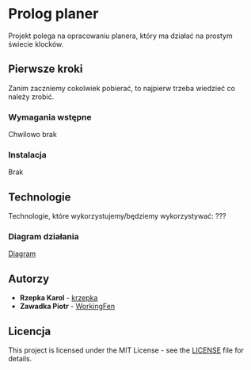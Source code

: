 # Prolog planer
Projekt polega na opracowaniu planera, który ma działać na prostym świecie klocków.

## Pierwsze kroki
Zanim zaczniemy cokolwiek pobierać, to najpierw trzeba wiedzieć co należy zrobić.

### Wymagania wstępne
Chwilowo brak

### Instalacja
Brak

## Technologie
Technologie, które wykorzystujemy/będziemy wykorzystywać:
???

### Diagram działania
[Diagram](https://www.draw.io/?lightbox=1&target=blank&highlight=0000ff&edit=_blank&layers=1&nav=1#R7V1bd5u4Fv41Xit9mC7QBfBjLk3PnDmd6UxnrUn60kVs2eYMRi4maTK%2FfsRFNiDZYIOEnDh9qBECG%2B397fsWI3i9fP4Y%2B6vFJzol4QhY0%2BcRvBkBYDvIYv%2BlIy%2F5iDce5wPzOJgWk7YDX4J%2FSDFYXDd%2FDKZkXZmYUBomwao6OKFRRCZJZcyPY%2FqjOm1Gw%2Bq3rvw5EQa%2BTPxQHP0rmCaL4imAux3%2FDwnmC%2F7NtlM839Lnk4snWS%2F8Kf1RGoIfRvA6pjTJPy2fr0mYLh5fl%2Fy62x1nNz8sJlHS5gKMP%2F0Gvt79ion3y8INZstf%2Fnj4CRa%2FLXnhD0ym7PmLQxonCzqnkR9%2B2I5exfQxmpL0rhY72s75H6UrNmizwf%2BTJHkpiOk%2FJpQNLZJlWJwlz0Fyl17%2BHhdH96UzN8%2FFnbODF34QJfFL6aL08L58bntZdsSvmzzGT9lvTW8%2FC8LwmoY0zh4VTtlSTBEbXycx%2FZuUznjgAToOOyMucrHua%2FoYT8ieleXM6sdzkuyZB%2FJ56bKXvqAg4UdCl4Q9DpsQk9BPgqcqW%2FoFd88387YMwD4UPHAAPzhH8ENliU%2BKOWr8MPMmZDKR8cODhxG2tPADNoofivs%2B%2BeFj8U2r0I8uviR%2BQkaA3dP6SP1wnX8c4asRvsk%2FZzPejYATsoe9eojZp3myWcAyf4Uhk%2BUpH%2F1YBAn5svKzZfzB1EmVMXYu%2FROJE%2FK8d7GKs0yrvC%2FWt1BH9hjzkR9b8W47hcxelEQ712T9r7EtLsorBt3xEAItIcRtB0MwBAQMzVPMfPMni4AwIl6UIGQkbBCswwa4Uti4OmGDLXFRusBmQpfB5DQgJOgnK%2FvrBC7cElxobBS4sFxB%2FRwFiVxJfWan80%2B3AaOvkYCzvTrgkBRwG99CC%2BC4z2OAnrJLELNaQqwMMPsww3DqE28mNQydiUceZt0MQ6utp9C7WssuvYxj%2F6U0YUWDKFmX7vw5HdgypyNoA4jtYuS2%2FTXWuHoN%2B5D%2Fki2Dbh7peJ71BPFwxw4Z9YD1IZqmFMvEAVsyxqgkYoQySxIg6FXlAJIqXoxFOQCU2avIGDkwgJOoNmjQVhZ4Rilh25ywQUUzbLjjEN1QYg8TwgZtOcI2LHBgCZK35vWUowXfTLPARJcHyiWvVpfHPiZce7qStwNqWocKzAKNGCp4ld6MNOim15mxvTOU2kGpbWDAdvvG0lHuiesIvrOFG9yTFteocU%2Fs8ZviQq2mdFu%2BNcuUBthQjmgbZqlyRFOgRQN9%2Bw%2BbdCIwMkfxHOUr2RXAN%2FpKu32iXV5UOQ6vgT16d5uO0lreWPA3nCatJV6DQdM1DujjGjTWox3F4L7oQ6bG8Mi9%2FoOsE7OTz45gZMhdSmDptIPRaSafVWTAuAHbKDKgWSkw%2FrtrMKnml00Gxja3xeULGD7WAgyKtWjQ08fDBrTOXxmFGtAYoMxUyinBxoSqDICEZRU1DHvCpLoeMVkH%2F%2FgP2YSUHQt7ic3Oo8TwKoXHOkdKeoEfBvOIfQ7JLL1VumzBxA8vi%2BEkhdjVmq1%2FEM3%2FzPD2E%2Bpn3cVgAZTHsyTLriwnBxxh2cGrX3apltC77GJ%2BOU8rH5JPHo4sdRcs%2B%2BtJOlkiuSwJucY6yQVFmS%2BK8Gh6mfYNsKNJ6K%2FXqS9apk2PMaxGTVhaJyxZJz52mGsq%2BHdYqIr1NsDid8mtgOLCPb4idkHjvXJDQbhXX14jFGuWuxK5S4bXWCLbVo9UltxMNZmBQObL7Ko5pakEXsV0QqZMCK%2BNFsE9iFosxIHkdqBWzQihQJ7fIqYN89qrJY3Tzw%2F%2B9O0RR95xYGsljhhY6ywicfrvuMiMuSIS9CkixZupFpGiU3A5SQIavXaI2bYMYzLWUQexsbD2f76sUmVk0VmmpUoRutdFD0egB5LLPKSTILjneN4bbxfhbSDN%2BTWzSqyQiMvJgtI1%2BZYishQqLxVZpYHA0uGmGsu0iCD06hFBLG8bcSTl4soigo7EtjgD72jgcTw1As8xq%2B7BMVP%2B6qgXP7wGQgN7YGAWe%2FRc96SCPfYyx%2B7WsH5b0HSwhppKTklXWF1fOXDc0kc6uGtNKEJ2vMauNfEaPV1rbs9FGX2pzKNkZUeVuQmj7wq8awCEa5Yq5b%2B70YbdUR61TWyfkCnrmGDK9tz5qMSUVVOoq8SUBYMppE5s4L4ij6ZrOa9K8dyWPQwTz27P3bBDejrKq711sIdZnbH8d7fR3neF6s6jT1x%2Fl05sxozV5GI0eIcml1WCqNs8qOcujCEt7K4Y7UOTty2dNm33ILF0Wo7FWgj4BCxo14IV1JkQCsan2e6oAjE8OtscxjUrf%2BJISugwu9XVSbUcIFgFh2vA5g6O6NW%2FlYwxQtVdjjxp%2Fl5vvtgRVcO5tLcI0goWHZTRS2tpL992u0Sun1PURPRMsnT7wKq8k3cs2LLOwz4oFn%2F8FS1%2BT75j8n0xtsjy8b93fx%2B19bihQZSe08I1VX%2BcgeFKDAwpHQbpd4b2uCZDxripDxlg2HRN53SMdIVOIer7FjgVnAqnYqH5pX9O3buUJS1YWIzrkkmeF4GaZpMDLLSOOFItxW13LVa5K9axn%2B2KLc1ct0IxV2oIKrMr9oZ7yx4qvDWM2T2vzuyulNn5nst6Vk50ecRFOrA9rsPOyea2BaA%2B2wLEmyluC3DFptUbsmKEzUIN%2BW7I68cwMUiE9YA4SZeAXFip6sSRmjQ9B0TfsGm527dpYVl6ctbpPaS670fKbDYaXdwxm%2B3%2BXW64LekTyQbY56%2Fsu4rTX4vT9%2B8U2HQCwiSU2Ak6GwrGsydVczI914dNJ1%2Fw85tDlKIOnALqwG7UTULixxd3NdDd1sB4X%2BDQONCJtXM7QAcVpTek6y1a5ddZpjX9rqIp0ZpmZghT%2FdwQSV5WWc8wz3%2BcsJ%2FViaSMLHWSyjc%2FkZFUmfHC9%2Bc7y1E1ctRrKUftroGxblxgZrnb2%2BMCOCQXiD5lTL4%2FBkz2XvCe81RbXtNomtXRmKY0gVdNQduWVGfaWKuhamiV2muBluw1EfKJ7qASVrRVN%2BAqu4Qbi3RTJlq1ZPMjfnprzuIb09Bo8%2B0TNntnWDI0QktRKkBOhnOwRi0a4WmgUcwI7UJj3WU8DJlZRMdAcCLsCVvbyOGJgE54ijuPnj3M9vYPrgcNbHl8XK%2BLCQwN1ZUkrrZOWCUyt23hfmcf87jii7odAAuG2N2y3Wm%2B01CBNLb3TFdTfNT3PuSnbHW0bDZUhgw5gQaNvvBecNPYYwgB2bLZUC97QDSE4LRxteDXhoX3olRWSd5EIXt%2F4SYIVLzDMCbb1xhm02zTTF4IRZN37MmsI6TTI%2B37jewKwN9WM1SAr6wNvZ%2F0ZtuoUb4p%2F2AJTjODh%2FbhzKGpCf3EmOMovYCR4OZhT0sRPThHz9QWXZyIVBJj2UG0Tr7lEZpKrqjWQ2rzhut1oqyAvW8jAUEwvJEgxsUuZwmJR0X9%2BtqsDaEVxriQ8CJDG0qzfKo6F%2BUOgqEe3KsRjE5LwZgHNgcTjOJm7UraFrohCDmC%2BSDfV0JR34KccOcQmVIEwbYNenDQUJjk7U4rEs9ovOTWhdyOKNkY4ARsCkf%2B1litNgUyNC3z2oPS%2FKVHzUgcD4lEbGjHdIk5moLSu4MIx4YlNAQf2rNHL0FpMerM%2B483%2Fo9bk0D9tbbtXYAGFSB204ilU7XemrxC4%2F7ddt8901QF8Gq5UldaIq63KAOKzuetH7Spshi03Aw5Ur9dp1GLDDVqu8jQjXF6rPLtU1aORVmpsPJBUkvQ%2FNbNnva%2Bh6DG3h7aXxXBxeiR80FTFYW1Z7qa6DPfdPWE0bQLM3YDZgZNh8hQpsYi6aamxN3DssR17hRKtwD9TNfJNm19GzDyq9rqsJsHKYBfurke4K9p0uM%2FGtY5ps0XPMZTbQ%2FHRpQh3qvVDre9Kz1UdxC8uoOwYyON3rbyOmchRWtMQ%2BACtQ3Co0GbwpEYhJ%2FQaHJRKVFizmEpeOhebzQB34s9PTBODcDqTk32GFnvbWf7N3hIUawdO6cpN2LSAw3E0pqyRGK3592oeLV3vknuKkPLQRuk6d0ioVrIDSxgvy%2BtL9%2F8t9L5Kdkp%2FYgVZocxpUlZrbEnXHyiU5LO%2BBc%3D)

## Autorzy
- **Rzepka Karol** - [krzepka](https://github.com/krzepka)
- **Zawadka Piotr** - [WorkingFen](https://github.com/WorkingFen)

## Licencja
This project is licensed under the MIT License - see the [LICENSE](LICENSE) file for details.
